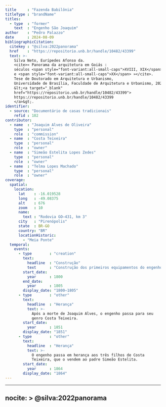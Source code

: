 ```yaml
---
title     : "Fazenda Babilônia"
titleType : "brandName"
titles:
  - type  : "former"
    text  : "Engenho São Joaquim"
author    : "Pedro Palazzo"
date      : 2024-08-09
bibliographicCitation:
  citekey : "@silva:2022panorama"
  href    : "https://repositorio.unb.br/handle/10482/43399"
  text: >-
    Silva Neto, Eurípedes Afonso da.
    <cite>« Panorama da arquitetura em Goiás :
    séculos <span style="font-variant:all-small-caps">XVIII, XIX</span>
    e <span style="font-variant:all-small-caps">XX</span> »</cite>.
    Tese de Doutorado em Arquitetura e Urbanismo,
    Universidade de Brasília, Faculdade de Arquitetura e Urbanismo, 2022.
    &lt;<a target="_blank"
    href="https://repositorio.unb.br/handle/10482/43399">
    https://repositorio.unb.br/handle/10482/43399
    </a>&gt;.
identifier:
  - source: "Documentário de casas tradicionais"
    refid : 102
contributor:
  - name  : "Joaquim Alves de Oliveira"
    type  : "personal"
    role  : "commission"
  - name  : "Costa Teixeira"
    type  : "personal"
    role  : "owner"
  - name  : "Simeão Estelita Lopes Zedes"
    type  : "personal"
    role  : "owner"
  - name  : "Telma Lopes Machado"
    type  : "personal"
    role  : "owner"
coverage:
  spatial:
    location:
      lat    : -16.019528
      long   : -49.08375
      alt    : 676
      zoom   : 10
      name:
        text : "Rodovia GO–431, km 3"
      city   : "Pirenópolis"
      state  : BR-GO
      country: "BR"
      locationHistoric:
        - "Meia Ponte"
  temporal:
    events:
      - type        : "creation"
        text:
          headline  : "Construção"
          text      : "Construção dos primeiros equipamentos do engenho"
        start_date:
          year      : 1800
        end_date:
          year      : 1805
        display_date: "1800–1805"
      - type        : "other"
        text:
          headline  : "Herança"
          text: >-
            Após a morte de Joaquim Alves, o engenho passa para seu
            genro Costa Teixeira.
        start_date:
          year      : 1851
        display_date: "1851"
      - type        : "other"
        text:
          headline  : "Herança"
          text: >-
            O engenho passa em herança aos três filhos de Costa
            Teixeira, que o vendem ao padre Simeão Estelita.
        start_date:
          year      : 1864
        display_date: "1864"
---
```


---
nocite: >
  @silva:2022panorama
---

